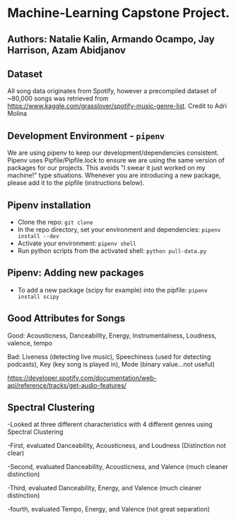 # Machine-Learning Capstone Project.

## Authors: Natalie Kalin, Armando Ocampo, Jay Harrison, Azam Abidjanov

## Dataset
All song data originates from Spotify, however a precompiled dataset of ~80,000 songs was retrieved from https://www.kaggle.com/grasslover/spotify-music-genre-list. Credit to Adri Molina 

## Development Environment - `pipenv`
We are using pipenv to keep our development/dependencies consistent.
Pipenv uses Pipfile/Pipfile.lock to ensure we are using the same version
of packages for our projects. This avoids "I swear it just worked on my machine!" type situations.
Whenever you are introducing a new package, please add it to the pipfile (instructions below).

## Pipenv installation
+ Clone the repo: `git clone`
+ In the repo directory, set your environment and dependencies: `pipenv install --dev`
+ Activate your environment: `pipenv shell`
+ Run python scripts from the activated shell: `python pull-data.py`

## Pipenv: Adding new packages
+ To add a new package (scipy for example) into the pipfile: `pipenv install scipy`

## Good Attributes for Songs

Good: Acousticness, Danceability, Energy, Instrumentalness, Loudness, valence, tempo

Bad: Liveness (detecting live music), Speechiness (used for detecting podcasts), Key (key song is played in), Mode (binary value...not useful)

https://developer.spotify.com/documentation/web-api/reference/tracks/get-audio-features/

## Spectral Clustering

-Looked at three different characteristics with 4 different genres using Spectral Clustering

-First, evaluated Danceability, Acousticness, and Loudness (Distinction not clear)

-Second, evaluated Danceability, Acousticness, and Valence (much cleaner distinction)

-Third, evaluated Danceability, Energy, and Valence (much cleaner distinction)

-fourth, evaluated Tempo, Energy, and Valence (not great separation)
